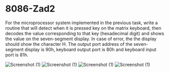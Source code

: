 # 8086-Zad2
For the microprocessor system implemented in the previous task, write a routine that will detect when it is pressed key on the matrix keyboard, then decodes the value corresponding to that key (hexadecimal digit) and shows the value on the seven-segment display. In case of error, the the display should show the character H. The output port address of the seven-segment display is 90h, keyboard output port is 80h and keyboard input port is 81h.

 ![Screenshot (1)]()
 ![Screenshot (1)]()
 ![Screenshot (1)]()
 ![Screenshot (1)]()

